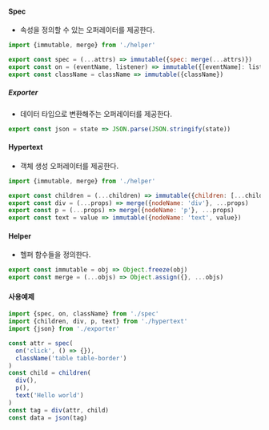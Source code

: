 #### Spec
- 속성을 정의할 수 있는 오퍼레이터를 제공한다.
```js
import {immutable, merge} from './helper'

export const spec = (...attrs) => immutable({spec: merge(...attrs)})
export const on = (eventName, listener) => immutable({[eventName]: listener})
export const className = className => immutable({className})
```

##### Exporter
- 데이터 타입으로 변환해주는 오퍼레이터를 제공한다.
```js
export const json = state => JSON.parse(JSON.stringify(state))
```

#### Hypertext
- 객체 생성 오퍼레이터를 제공한다.
```js
import {immutable, merge} from './helper'

export const children = (...children) => immutable({children: [...children]})
export const div = (...props) => merge({nodeName: 'div'}, ...props)
export const p = (...props) => merge({nodeName: 'p'}, ...props)
export const text = value => immutable({nodeName: 'text', value})
```

#### Helper
- 헬퍼 함수들을 정의한다.
```js
export const immutable = obj => Object.freeze(obj)
export const merge = (...objs) => Object.assign({}, ...objs)
```

#### 사용예제
```js
import {spec, on, className} from './spec'
import {children, div, p, text} from './hypertext'
import {json} from './exporter'

const attr = spec(
  on('click', () => {}),
  className('table table-border')
)
const child = children(
  div(),
  p(),
  text('Hello world')
)
const tag = div(attr, child)
const data = json(tag)
```